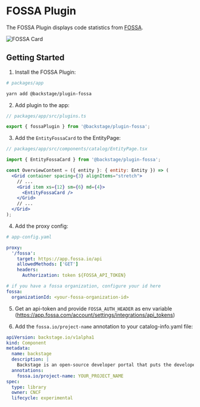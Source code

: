 # FOSSA Plugin

The FOSSA Plugin displays code statistics from [FOSSA](https://fossa.com/).

![FOSSA Card](./docs/fossa-card.png)

## Getting Started

1. Install the FOSSA Plugin:

```bash
# packages/app

yarn add @backstage/plugin-fossa
```

2. Add plugin to the app:

```js
// packages/app/src/plugins.ts

export { fossaPlugin } from '@backstage/plugin-fossa';
```

3. Add the `EntityFossaCard` to the EntityPage:

```jsx
// packages/app/src/components/catalog/EntityPage.tsx

import { EntityFossaCard } from '@backstage/plugin-fossa';

const OverviewContent = ({ entity }: { entity: Entity }) => (
  <Grid container spacing={3} alignItems="stretch">
    // ...
    <Grid item xs={12} sm={6} md={4}>
      <EntityFossaCard />
    </Grid>
    // ...
  </Grid>
);
```

4. Add the proxy config:

```yaml
# app-config.yaml

proxy:
  '/fossa':
    target: https://app.fossa.io/api
    allowedMethods: ['GET']
    headers:
      Authorization: token ${FOSSA_API_TOKEN}

# if you have a fossa organization, configure your id here
fossa:
  organizationId: <your-fossa-organization-id>
```

5. Get an api-token and provide `FOSSA_AUTH_HEADER` as env variable (https://app.fossa.com/account/settings/integrations/api_tokens)

6. Add the `fossa.io/project-name` annotation to your catalog-info.yaml file:

```yaml
apiVersion: backstage.io/v1alpha1
kind: Component
metadata:
  name: backstage
  description: |
    Backstage is an open-source developer portal that puts the developer experience first.
  annotations:
    fossa.io/project-name: YOUR_PROJECT_NAME
spec:
  type: library
  owner: CNCF
  lifecycle: experimental
```
